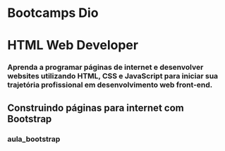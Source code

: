 # Bootcamps Dio

# HTML Web Developer
### Aprenda a programar páginas de internet e desenvolver websites utilizando HTML, CSS e JavaScript para iniciar sua trajetória profissional em desenvolvimento web front-end.

## Construindo páginas para internet com Bootstrap

### aula_bootstrap